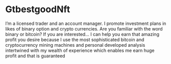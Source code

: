 # GtbestgoodNft
I’m a licensed trader and an account manager. I promote investment plans in likes of binary option and crypto currencies. Are you familiar with the word binary or bitcoin?
If you are interested... I can help you earn that amazing profit you desire because I use the most sophisticated bitcoin and cryptocurrency mining machines and personal developed analysis intertwined with my wealth of experience which enables me earn huge profit and that is guaranteed
